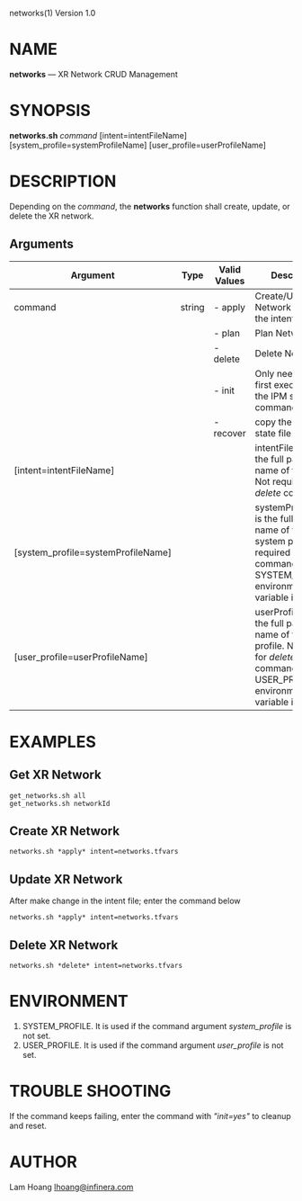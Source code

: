 networks(1) Version 1.0 

NAME
====

**networks** — XR Network CRUD Management

SYNOPSIS
========

**networks.sh** *command* [intent=intentFileName] [system_profile=systemProfileName] [user_profile=userProfileName] 


DESCRIPTION
===========

Depending on the *command*, the **networks** function shall create, update, or delete the XR network.


Arguments
-------

| Argument         |  Type     | Valid Values      | Description                   |
|------------------|-----------|-------------------|-------------------------------|
| command          |  string   | - apply          | Create/Update Network based on the intent               |
|                  |           | - plan          | Plan Network                |
|                  |           | - delete          | Delete Network                |
|                  |           | - init            | Only need at the first execution of the IPM service commands      |
|                  |           | - recover         | copy the saved TF state file back.      |
| [intent=intentFileName] |           |            | intentFileName is the full path file name of the intent. Not required for *delete* command      |
| [system_profile=systemProfileName] |   |         | systemProfileName is the full path file name of the system profile. No required for *delete* command or if the SYSTEM_PROFILE environment variable is set.    |
| [user_profile=userProfileName] |   |         | userProfileName is the full path file name of the user profile. No required for *delete* command or if the USER_PROFILE environment variable is set.    |

EXAMPLES
===========

Get XR Network
------
```
get_networks.sh all 
get_networks.sh networkId 
```
Create XR Network
------
```
networks.sh *apply* intent=networks.tfvars 
```
Update XR Network
------
After make change in the intent file; enter the command below
```
networks.sh *apply* intent=networks.tfvars 
```
Delete XR Network
------
```
networks.sh *delete* intent=networks.tfvars 
```
ENVIRONMENT
===========

1. SYSTEM_PROFILE. It is used if the command argument *system_profile* is not set.
2. USER_PROFILE. It is used if the command argument *user_profile* is not set.


TROUBLE SHOOTING
====

If the command keeps failing, enter the command with *"init=yes"* to cleanup and reset.

AUTHOR
======

Lam Hoang <lhoang@infinera.com>
